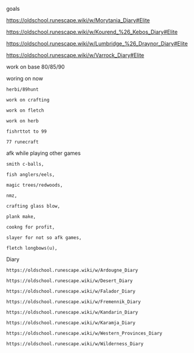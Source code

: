 goals

https://oldschool.runescape.wiki/w/Morytania_Diary#Elite

https://oldschool.runescape.wiki/w/Kourend_%26_Kebos_Diary#Elite

https://oldschool.runescape.wiki/w/Lumbridge_%26_Draynor_Diary#Elite

https://oldschool.runescape.wiki/w/Varrock_Diary#Elite

work on base 80/85/90

woring on now 

	herbi/89hunt

	work on crafting 

	work on fletch

	work on herb

	fishrttot to 99

	77 runecraft

afk while playing other games

	smith c-balls,

	fish anglers/eels,

	magic trees/redwoods,

	nmz,

	crafting glass blow,

	plank make,

	cookng for profit,

	slayer for not so afk games,

	fletch longbows(u),

Diary

	https://oldschool.runescape.wiki/w/Ardougne_Diary

	https://oldschool.runescape.wiki/w/Desert_Diary

	https://oldschool.runescape.wiki/w/Falador_Diary

	https://oldschool.runescape.wiki/w/Fremennik_Diary

	https://oldschool.runescape.wiki/w/Kandarin_Diary

	https://oldschool.runescape.wiki/w/Karamja_Diary

	https://oldschool.runescape.wiki/w/Western_Provinces_Diary

	https://oldschool.runescape.wiki/w/Wilderness_Diary
